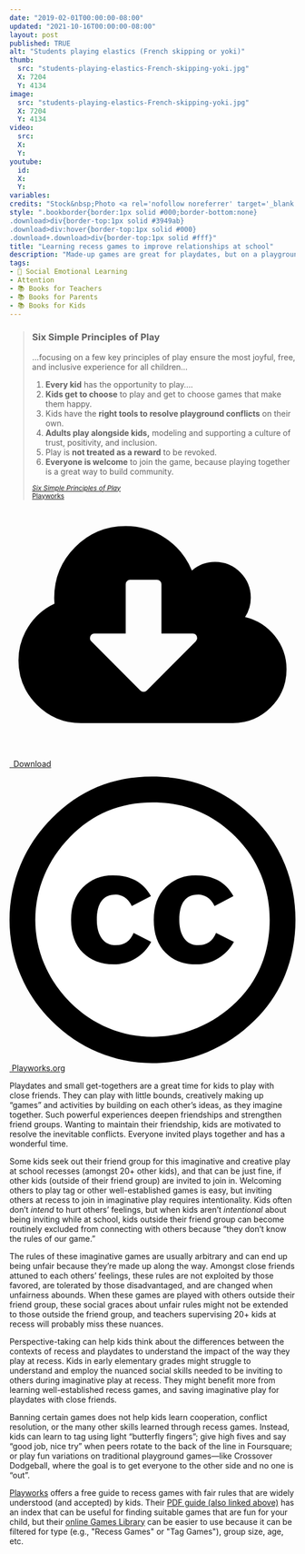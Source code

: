 ```yaml
---
date: "2019-02-01T00:00:00-08:00"
updated: "2021-10-16T00:00:00-08:00"
layout: post
published: TRUE
alt: "Students playing elastics (French skipping or yoki)"
thumb:
  src: "students-playing-elastics-French-skipping-yoki.jpg"
  X: 7204
  Y: 4134
image:
  src: "students-playing-elastics-French-skipping-yoki.jpg"
  X: 7204
  Y: 4134
video:
  src: 
  X: 
  Y: 
youtube:
  id:
  X:
  Y:
variables:
credits: "Stock&nbsp;Photo <a rel='nofollow noreferrer' target='_blank' href='https://www.dreamstime.com/stock-photo-group-kids-play-hopscotch-school-elastic-ropes-together-street-image97428232'>&copy;</a>&nbsp;Sergey Novikov"
style: ".bookborder{border:1px solid #000;border-bottom:none}
.download>div{border-top:1px solid #3949ab}
.download>div:hover{border-top:1px solid #000}
.download+.download>div{border-top:1px solid #fff}"
title: "Learning recess games to improve relationships at school"
description: "Made-up games are great for playdates, but on a playground with 20+ kids, they can cause conflicts and make others feel excluded or treated unfairly."
tags:
- 💛 Social Emotional Learning
- Attention
- 📚 Books for Teachers
- 📚 Books for Parents
- 📚 Books for Kids
---
```

<blockquote><div>
<h3>Six Simple Principles of Play</h3>
<p>&hellip;focusing on a few key principles of play ensure the most joyful, free, and inclusive experience for all children&hellip;</p>
<ol type="1" start="1">
    <li><strong>Every kid</strong> has the opportunity to play&hellip;.</li>
    <li><strong>Kids get to choose</strong> to play and get to choose games that make them happy.</li>
    <li>Kids have the <strong>right tools to resolve playground conflicts</strong> on their own.</li>
    <li><strong>Adults play alongside kids,</strong> modeling and supporting a culture of trust, positivity, and inclusion.</li>
    <li>Play is <strong>not treated as a reward</strong> to be revoked.</li>
    <li><strong>Everyone is welcome</strong> to join the game, because playing together is a great way to build community.</li>
</ol>
<div class="citation"><small><a rel="nofollow noreferrer" target="_blank" href="https://www.playworks.org/about/why-play/principles-of-play/" title="Six Simple Principles of Play"><cite>Six Simple Principles of Play</cite></a><br><a rel="nofollow noreferrer" target="_blank" href="https://www.playworks.org/">Playworks</a></small></div>
</div></blockquote>
<div class="float right side">
	<div>
		<a rel="nofollow" href="{{site.url}}/Playworks-Game-Guide.pdf"><amp-img alt="Playworks Game Guide" width="414" height="536" src="{{site.cache}}/books/Playworks-Game-Guide.jpg" sizes="calc(8.625rem - 2px)" class="bookborder"></amp-img></a>
        <a class="download" rel="nofollow" href="{{site.url}}/Playworks-Game-Guide.pdf" download="CDavidMaxey.com-Playworks-Game-Guide.pdf"><div><svg id="svg-download" class="fontawesome" xmlns="http://www.w3.org/2000/svg" viewBox="0 0 2048 1792"><path d="M1344 928q0-14-9-23t-23-9h-224v-352q0-13-9.5-22.5t-22.5-9.5h-192q-13 0-22.5 9.5t-9.5 22.5v352h-224q-13 0-22.5 9.5t-9.5 22.5q0 14 9 23l352 352q9 9 23 9t23-9l351-351q10-12 10-24zm640 224q0 159-112.5 271.5t-271.5 112.5h-1088q-185 0-316.5-131.5t-131.5-316.5q0-130 70-240t188-165q-2-30-2-43 0-212 150-362t362-150q156 0 285.5 87t188.5 231q71-62 166-62 106 0 181 75t75 181q0 76-41 138 130 31 213.5 135.5t83.5 238.5z"/></svg>&ensp;Download</div></a>
        <p class="credits"><a rel="nofollow noreferrer" target="_blank" href="https://www.playworks.org/game-library/"><svg xmlns="http://www.w3.org/2000/svg" viewBox="5.5 -3.5 64 64" enable-background="new 5.5 -3.5 64 64"><circle fill="#fff" cx="37.785" cy="28.501" r="28.836"></circle><path d="M37.441-3.5c8.951 0 16.572 3.125 22.857 9.372 3.008 3.009 5.295 6.448 6.857 10.314 1.561 3.867 2.344 7.971 2.344 12.314 0 4.381-.773 8.486-2.314 12.313-1.543 3.828-3.82 7.21-6.828 10.143-3.123 3.085-6.666 5.448-10.629 7.086-3.961 1.638-8.057 2.457-12.285 2.457s-8.276-.808-12.143-2.429c-3.866-1.618-7.333-3.961-10.4-7.027-3.067-3.066-5.4-6.524-7-10.372s-2.4-7.904-2.4-12.171c0-4.229.809-8.295 2.428-12.2 1.619-3.905 3.972-7.4 7.057-10.486 6.095-6.208 13.58-9.314 22.456-9.314zm.116 5.772c-7.314 0-13.467 2.553-18.458 7.657-2.515 2.553-4.448 5.419-5.8 8.6-1.354 3.181-2.029 6.505-2.029 9.972 0 3.429.675 6.734 2.029 9.913 1.353 3.183 3.285 6.021 5.8 8.516 2.514 2.496 5.351 4.399 8.515 5.715 3.161 1.314 6.476 1.971 9.943 1.971 3.428 0 6.75-.665 9.973-1.999 3.219-1.335 6.121-3.257 8.713-5.771 4.99-4.876 7.484-10.99 7.484-18.344 0-3.543-.648-6.895-1.943-10.057-1.293-3.162-3.18-5.98-5.654-8.458-5.146-5.143-11.335-7.715-18.573-7.715zm-.401 20.915l-4.287 2.229c-.458-.951-1.019-1.619-1.685-2-.667-.38-1.286-.571-1.858-.571-2.856 0-4.286 1.885-4.286 5.657 0 1.714.362 3.084 1.085 4.113.724 1.029 1.791 1.544 3.201 1.544 1.867 0 3.181-.915 3.944-2.743l3.942 2c-.838 1.563-2 2.791-3.486 3.686-1.484.896-3.123 1.343-4.914 1.343-2.857 0-5.163-.875-6.915-2.629-1.752-1.752-2.628-4.19-2.628-7.313 0-3.048.886-5.466 2.657-7.257 1.771-1.79 4.009-2.686 6.715-2.686 3.963-.002 6.8 1.541 8.515 4.627zm18.457 0l-4.229 2.229c-.457-.951-1.02-1.619-1.686-2-.668-.38-1.307-.571-1.914-.571-2.857 0-4.287 1.885-4.287 5.657 0 1.714.363 3.084 1.086 4.113.723 1.029 1.789 1.544 3.201 1.544 1.865 0 3.18-.915 3.941-2.743l4 2c-.875 1.563-2.057 2.791-3.541 3.686-1.486.896-3.105 1.343-4.857 1.343-2.896 0-5.209-.875-6.941-2.629-1.736-1.752-2.602-4.19-2.602-7.313 0-3.048.885-5.466 2.658-7.257 1.77-1.79 4.008-2.686 6.713-2.686 3.962-.002 6.783 1.541 8.458 4.627z"></path></svg>&nbsp;Playworks.org</a></p>
	</div>
<!--<div>
		<a class="download" rel="nofollow" href="{{site.url}}/Playworks-SEL-Games.pdf" download="CDavidMaxey.com-Playworks-SEL-Games.pdf">
			<amp-img alt="Playworks Social-Emotional Learning Games" width="414" height="555" src="{{site.cache}}/books/Playworks-SEL-Games.jpg" sizes="8.625rem"></amp-img>
			<div><svg class="fontawesome"><use xlink:href="#svg-download"/></svg>&ensp;Download</div>
		</a>
        <p class="credits"><a rel="nofollow noreferrer" target="_blank" href="https://playworks.org/selgames"><svg xmlns="http://www.w3.org/2000/svg" viewBox="5.5 -3.5 64 64" enable-background="new 5.5 -3.5 64 64"><circle fill="#fff" cx="37.785" cy="28.501" r="28.836"></circle><path d="M37.441-3.5c8.951 0 16.572 3.125 22.857 9.372 3.008 3.009 5.295 6.448 6.857 10.314 1.561 3.867 2.344 7.971 2.344 12.314 0 4.381-.773 8.486-2.314 12.313-1.543 3.828-3.82 7.21-6.828 10.143-3.123 3.085-6.666 5.448-10.629 7.086-3.961 1.638-8.057 2.457-12.285 2.457s-8.276-.808-12.143-2.429c-3.866-1.618-7.333-3.961-10.4-7.027-3.067-3.066-5.4-6.524-7-10.372s-2.4-7.904-2.4-12.171c0-4.229.809-8.295 2.428-12.2 1.619-3.905 3.972-7.4 7.057-10.486 6.095-6.208 13.58-9.314 22.456-9.314zm.116 5.772c-7.314 0-13.467 2.553-18.458 7.657-2.515 2.553-4.448 5.419-5.8 8.6-1.354 3.181-2.029 6.505-2.029 9.972 0 3.429.675 6.734 2.029 9.913 1.353 3.183 3.285 6.021 5.8 8.516 2.514 2.496 5.351 4.399 8.515 5.715 3.161 1.314 6.476 1.971 9.943 1.971 3.428 0 6.75-.665 9.973-1.999 3.219-1.335 6.121-3.257 8.713-5.771 4.99-4.876 7.484-10.99 7.484-18.344 0-3.543-.648-6.895-1.943-10.057-1.293-3.162-3.18-5.98-5.654-8.458-5.146-5.143-11.335-7.715-18.573-7.715zm-.401 20.915l-4.287 2.229c-.458-.951-1.019-1.619-1.685-2-.667-.38-1.286-.571-1.858-.571-2.856 0-4.286 1.885-4.286 5.657 0 1.714.362 3.084 1.085 4.113.724 1.029 1.791 1.544 3.201 1.544 1.867 0 3.181-.915 3.944-2.743l3.942 2c-.838 1.563-2 2.791-3.486 3.686-1.484.896-3.123 1.343-4.914 1.343-2.857 0-5.163-.875-6.915-2.629-1.752-1.752-2.628-4.19-2.628-7.313 0-3.048.886-5.466 2.657-7.257 1.771-1.79 4.009-2.686 6.715-2.686 3.963-.002 6.8 1.541 8.515 4.627zm18.457 0l-4.229 2.229c-.457-.951-1.02-1.619-1.686-2-.668-.38-1.307-.571-1.914-.571-2.857 0-4.287 1.885-4.287 5.657 0 1.714.363 3.084 1.086 4.113.723 1.029 1.789 1.544 3.201 1.544 1.865 0 3.18-.915 3.941-2.743l4 2c-.875 1.563-2.057 2.791-3.541 3.686-1.486.896-3.105 1.343-4.857 1.343-2.896 0-5.209-.875-6.941-2.629-1.736-1.752-2.602-4.19-2.602-7.313 0-3.048.885-5.466 2.658-7.257 1.77-1.79 4.008-2.686 6.713-2.686 3.962-.002 6.783 1.541 8.458 4.627z"></path></svg>&nbsp;Playworks.org</a></p>
	</div>-->
</div>
Playdates and small get-togethers are a great time for kids to play with close friends. They can play with little bounds, creatively making up “games” and activities by building on each other’s ideas, as they imagine together. Such powerful experiences deepen friendships and strengthen friend groups. Wanting to maintain their friendship, kids are motivated to resolve the inevitable conflicts. Everyone invited plays together and has a wonderful time.

Some kids seek out their friend group for this imaginative and creative play at school recesses (amongst 20+ other kids), and that can be just fine, if other kids (outside of their friend group) are invited to join in. Welcoming others to play tag or other well-established games is easy, but inviting others at recess to join in imaginative play requires intentionality. Kids often don’t <i>intend</i> to hurt others’ feelings, but when kids aren’t <i>intentional</i> about being inviting while at school, kids outside their friend group can become routinely excluded from connecting with others because “they don’t know the rules of our game.” 

The rules of these imaginative games are usually arbitrary and can end up being unfair because they’re made up along the way. Amongst close friends attuned to each others’ feelings, these rules are not exploited by those favored, are tolerated by those disadvantaged, and are changed when unfairness abounds. When these games are played with others outside their friend group, these social graces about unfair rules might not be extended to those outside the friend group, and teachers supervising 20+ kids at recess will probably miss these nuances.

Perspective-taking can help kids think about the differences between the contexts of recess and playdates to understand the impact of the way they play at recess. Kids in early elementary grades might struggle to understand and employ the nuanced social skills needed to be inviting to others during imaginative play at recess. They might benefit more from learning well-established recess games, and saving imaginative play for playdates with close friends. 

Banning certain games does not help kids learn cooperation, conflict resolution, or the many other skills learned through recess games. Instead, kids can learn to tag using light “butterfly fingers”; give high fives and say “good job, nice try” when peers rotate to the back of the line in Foursquare; or play fun variations on traditional playground games&mdash;like Crossover Dodgeball, where the goal is to get everyone to the other side and no one is “out”.

<a rel="nofollow noreferrer" target="_blank" href="https://www.playworks.org/game-library/">Playworks</a> offers a free guide to recess games with fair rules that are widely understood (and accepted) by kids. Their <a rel="nofollow" href="{{site.url}}/Playworks-Game-Guide.pdf">PDF guide (also linked above)</a> has an index that can be useful for finding suitable games that are fun for your child, but their <a rel="nofollow noreferrer" target="_blank" href="https://www.playworks.org/game-library/">online Games Library</a> can be easier to use because it can be filtered for type (e.g., "Recess Games" or "Tag Games"), group size, age, etc.